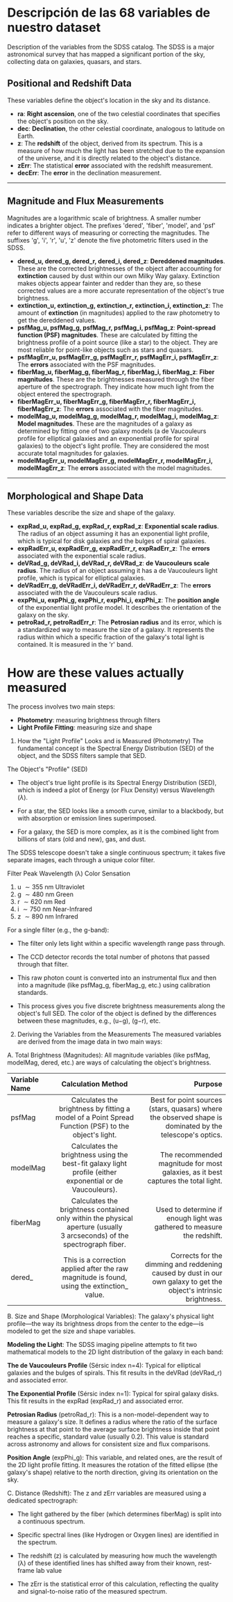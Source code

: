# Descripción de las 68 variables de nuestro dataset

Description of the variables from the SDSS catalog. 
The SDSS is a major astronomical survey that has mapped a significant portion of the sky, 
collecting data on galaxies, quasars, and stars. 

## Positional and Redshift Data
These variables define the object's location in the sky and its distance.

* **ra**: **Right ascension**, one of the two celestial coordinates that specifies the object's position on the sky.
* **dec**: **Declination**, the other celestial coordinate, analogous to latitude on Earth.
* **z**: The **redshift** of the object, derived from its spectrum. This is a measure of how much the light has been stretched due to the expansion of the universe, and it is directly related to the object's distance.
* **zErr**: The statistical **error** associated with the redshift measurement.
* **decErr**: The **error** in the declination measurement.

---

## Magnitude and Flux Measurements
Magnitudes are a logarithmic scale of brightness. A smaller number indicates a brighter object. The prefixes 'dered', 'fiber', 'model', and 'psf' refer to different ways of measuring or correcting the magnitudes. The suffixes 'g', 'i', 'r', 'u', 'z' denote the five photometric filters used in the SDSS.

* **dered_u, dered_g, dered_r, dered_i, dered_z**: **Dereddened magnitudes**. These are the corrected brightnesses of the object after accounting for **extinction** caused by dust within our own Milky Way galaxy. Extinction makes objects appear fainter and redder than they are, so these corrected values are a more accurate representation of the object's true brightness.
* **extinction_u, extinction_g, extinction_r, extinction_i, extinction_z**: The amount of **extinction** (in magnitudes) applied to the raw photometry to get the dereddened values.
* **psfMag_u, psfMag_g, psfMag_r, psfMag_i, psfMag_z**: **Point-spread function (PSF) magnitudes**. These are calculated by fitting the brightness profile of a point source (like a star) to the object. They are most reliable for point-like objects such as stars and quasars.
* **psfMagErr_u, psfMagErr_g, psfMagErr_r, psfMagErr_i, psfMagErr_z**: The **errors** associated with the PSF magnitudes.
* **fiberMag_u, fiberMag_g, fiberMag_r, fiberMag_i, fiberMag_z**: **Fiber magnitudes**. These are the brightnesses measured through the fiber aperture of the spectrograph. They indicate how much light from the object entered the spectrograph.
* **fiberMagErr_u, fiberMagErr_g, fiberMagErr_r, fiberMagErr_i, fiberMagErr_z**: The **errors** associated with the fiber magnitudes.
* **modelMag_u, modelMag_g, modelMag_r, modelMag_i, modelMag_z**: **Model magnitudes**. These are the magnitudes of a galaxy as determined by fitting one of two galaxy models (a de Vaucouleurs profile for elliptical galaxies and an exponential profile for spiral galaxies) to the object's light profile. They are considered the most accurate total magnitudes for galaxies.
* **modelMagErr_u, modelMagErr_g, modelMagErr_r, modelMagErr_i, modelMagErr_z**: The **errors** associated with the model magnitudes.

---

## Morphological and Shape Data
These variables describe the size and shape of the galaxy.

* **expRad_u, expRad_g, expRad_r, expRad_z**: **Exponential scale radius**. The radius of an object assuming it has an exponential light profile, which is typical for disk galaxies and the bulges of spiral galaxies.
* **expRadErr_u, expRadErr_g, expRadErr_r, expRadErr_z**: The **errors** associated with the exponential scale radius.
* **deVRad_g, deVRad_i, deVRad_r, deVRad_z**: **de Vaucouleurs scale radius**. The radius of an object assuming it has a de Vaucouleurs light profile, which is typical for elliptical galaxies.
* **deVRadErr_g, deVRadErr_i, deVRadErr_r, deVRadErr_z**: The **errors** associated with the de Vaucouleurs scale radius.
* **expPhi_u, expPhi_g, expPhi_r, expPhi_i, expPhi_z**: The **position angle** of the exponential light profile model. It describes the orientation of the galaxy on the sky.
* **petroRad_r, petroRadErr_r**: The **Petrosian radius** and its error, which is a standardized way to measure the size of a galaxy. It represents the radius within which a specific fraction of the galaxy's total light is contained. It is measured in the 'r' band.


# How are these values actually measured

The process involves two main steps: 
  - **Photometry**: measuring brightness through filters
  - **Light Profile Fitting**: measuring size and shape

1. How the "Light Profile" Looks and is Measured (Photometry)
The fundamental concept is the Spectral Energy Distribution (SED) of the object, and the SDSS filters sample that SED.

The Object's "Profile" (SED)
- The object's true light profile is its Spectral Energy Distribution (SED), which is indeed a plot of Energy (or Flux Density) versus Wavelength ($\lambda$).

- For a star, the SED looks like a smooth curve, similar to a blackbody, but with absorption or emission lines superimposed.

- For a galaxy, the SED is more complex, as it is the combined light from billions of stars (old and new), gas, and dust.

The SDSS telescope doesn't take a single continuous spectrum; it takes five separate images, each through a unique color filter.

Filter	Peak Wavelength (λ)	Color Sensation
1. u	$\sim355$ nm	Ultraviolet
2. g	$\sim480$ nm	Green
3. r	$\sim620$ nm	Red
4. i	$\sim750$ nm	Near-Infrared
5. z	$\sim890$ nm	Infrared

For a single filter (e.g., the g-band):

- The filter only lets light within a specific wavelength range pass through.

- The CCD detector records the total number of photons that passed through that filter.

- This raw photon count is converted into an instrumental flux and then into a magnitude (like psfMag_g, fiberMag_g, etc.) using calibration standards.

- This process gives you five discrete brightness measurements along the object's full SED. The color of the object is defined by the differences between these magnitudes, e.g., (u−g), (g−r), etc.

2. Deriving the Variables from the Measurements
The measured variables are derived from the image data in two main ways:

  A. Total Brightness (Magnitudes): All magnitude variables (like psfMag, modelMag, dered, etc.) are ways of calculating the object's brightness.

| Variable Name	| Calculation Method	| Purpose |
| :--- | :---: | ---: |
| psfMag	| Calculates the brightness by fitting a model of a Point Spread Function (PSF) to the object's light.	| Best for point sources (stars, quasars) where the observed shape is dominated by the telescope's optics.|
| modelMag	| Calculates the brightness using the best-fit galaxy light profile (either exponential or de Vaucouleurs).	| The recommended magnitude for most galaxies, as it best captures the total light.|
| fiberMag	| Calculates the brightness contained only within the physical aperture (usually 3 arcseconds) of the spectrograph fiber.	| Used to determine if enough light was gathered to measure the redshift.|
| dered_	| This is a correction applied after the raw magnitude is found, using the extinction_ value.	| Corrects for the dimming and reddening caused by dust in our own galaxy to get the object's intrinsic brightness.|


  B. Size and Shape (Morphological Variables): The galaxy's physical light profile—the way its brightness drops from the center to the edge—is modeled to get the size and shape variables.

**Modeling the Light**: The SDSS imaging pipeline attempts to fit two mathematical models to the 2D light distribution of the galaxy in each band:

**The de Vaucouleurs Profile** (Sérsic index n=4): Typical for elliptical galaxies and the bulges of spirals. This fit results in the deVRad (deVRad_r) and associated error.

**The Exponential Profile** (Sérsic index n=1): Typical for spiral galaxy disks. This fit results in the expRad (expRad_r) and associated error.

**Petrosian Radius** (petroRad_r): This is a non-model-dependent way to measure a galaxy's size. It defines a radius where the ratio of the surface brightness at that point to the average surface brightness inside that point reaches a specific, standard value (usually 0.2). This value is standard across astronomy and allows for consistent size and flux comparisons.

**Position Angle** (expPhi_g): This variable, and related ones, are the result of the 2D light profile fitting. It measures the rotation of the fitted ellipse (the galaxy's shape) relative to the north direction, giving its orientation on the sky.

  C. Distance (Redshift): The z and zErr variables are measured using a dedicated spectrograph:

- The light gathered by the fiber (which determines fiberMag) is split into a continuous spectrum.

- Specific spectral lines (like Hydrogen or Oxygen lines) are identified in the spectrum.

- The redshift (z) is calculated by measuring how much the wavelength (λ) of these identified lines has shifted away from their known, rest-frame lab value

- The zErr is the statistical error of this calculation, reflecting the quality and signal-to-noise ratio of the measured spectrum.
